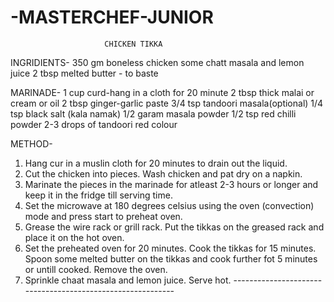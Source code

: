 # -MASTERCHEF-JUNIOR

                         CHICKEN TIKKA

  INGRIDIENTS-
  350 gm boneless chicken
  some chatt masala and lemon juice 
  2 tbsp melted butter - to baste

  MARINADE-
  1 cup curd-hang in a cloth for 20 minute 
  2 tbsp thick malai or cream or oil
  2 tbsp ginger-garlic paste
  3/4 tsp tandoori masala(optional)
  1/4 tsp black salt (kala namak)
  1/2  garam masala powder
  1/2 tsp red chilli powder
  2-3 drops of tandoori red colour

  METHOD-
  1. Hang cur in a muslin cloth for 20 minutes to drain out the 
     liquid.
  2. Cut the chicken into pieces. Wash chicken and pat dry on a 
     napkin.
  3. Marinate the pieces in the marinade for atleast 2-3 hours or 
     longer and keep it in the fridge till serving time.
  4. Set the microwave at 180 degrees celsius using the
     oven (convection) mode and press start to preheat oven.
  5. Grease the wire rack or grill rack. Put the 
     tikkas on the greased rack and place it on the hot oven.
  6. Set the preheated oven for 20 minutes. Cook 
     the tikkas for 15 minutes. Spoon some melted butter on the tikkas and cook further fot 5 minutes or untill cooked. Remove the oven.
  7. Sprinkle chaat masala and lemon juice. 
     Serve hot.
                        -----------------------------------------------------------                         
                  
